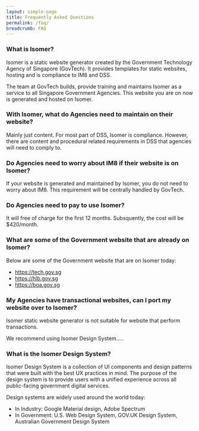 ```yaml
---
layout: simple-page
title: Frequently Asked Questions
permalink: /faq/
breadcrumb: FAQ
---
```


### **What is Isomer?**
Isomer is a static website generator created by the Government Technology Agency of Singapore (GovTech). 
It provides templates for static websites, hosting and is compliance to IM8 and DSS.

The team at GovTech builds, provide training and maintains Isomer as a service to all Singapore Government Agencies. 
This website you are on now is generated and hosted on Isomer.

### **With Isomer, what do Agencies need to maintain on their website?**
Mainly just content. For most part of DSS, Isomer is compliance. However, there are content and procedural related requirements in DSS that agencies will need to comply to.

### **Do Agencies need to worry about IM8 if their website is on Isomer?**
If your website is generated and maintained by Isomer, you do not need to worry about IM8. 
This requirement will be centrally handled by GovTech.

### **Do Agencies need to pay to use Isomer?**
It will free of charge for the first 12 months. Subsquently, the cost will be $420/month.

### **What are some of the Government website that are already on Isomer?**
Below are some of the Government website that are on Isomer today:
* https://tech.gov.sg
* https://hlb.gov.sg
* https://boa.gov.sg

### **My Agencies have transactional websites, can I port my website over to Isomer?**
Isomer static website generator is not suitable for website that perform transactions. 

We recommend using Isomer Design System.....

### **What is the Isomer Design System?**
Isomer Design System is a collection of UI components and design patterns that were built with the best UX practices in mind. The purpose of the design system is to provide users with a unified experience across all public-facing government digital services.

Design systems are widely used around the world today:
* In Industry: Google Material design, Adobe Spectrum
* In Government: U.S. Web Design System, GOV.UK Design System, Australian Government Design System
